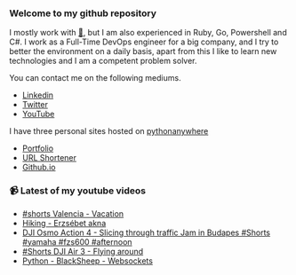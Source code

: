 ### Welcome to my github repository

I mostly work with [:snake:](https://www.python.org/), but I am also experienced in Ruby, Go, Powershell and C#. I work as a Full-Time DevOps engineer for a big company, and I try to better the environment on a daily basis, apart from this I like to learn new technologies and I am a competent problem solver.

You can contact me on the following mediums.
- [Linkedin](https://www.linkedin.com/in/r3ap3rpy)
- [Twitter](https://twitter.com/r3ap3rpy)
- [YouTube](https://www.youtube.com/channel/UC1qkMXH8d2I9DDAtBSeEHqg)

I have three personal sites hosted on [pythonanywhere](https://www.pythonanywhere.com/)
- [Portfolio](http://r3ap3rpy.pythonanywhere.com/)
- [URL Shortener](http://shortenpy.pythonanywhere.com/)
- [Github.io](https://r3ap3rpy.github.io/)

### :video_camera: Latest of my youtube videos
<!-- YOUTUBE:START -->
- [#shorts Valencia - Vacation](https://www.youtube.com/watch?v=nWPRuXkcb8Y)
- [Hiking - Erzsébet akna](https://www.youtube.com/watch?v=EKbZcxiHjv8)
- [DJI Osmo Action 4 - Slicing through traffic Jam in Budapes #Shorts #yamaha #fzs600 #afternoon](https://www.youtube.com/watch?v=E6h8wQaPdOk)
- [#Shorts  DJI Air 3 - Flying around](https://www.youtube.com/watch?v=CN2-bvFkHCE)
- [Python - BlackSheep - Websockets](https://www.youtube.com/watch?v=NW4KMaPWP9g)
<!-- YOUTUBE:END -->

